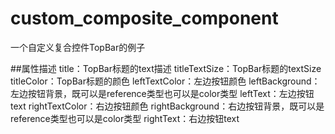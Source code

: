 # custom_composite_component
一个自定义复合控件TopBar的例子

##属性描述
title：TopBar标题的text描述
titleTextSize：TopBar标题的textSize
titleColor：TopBar标题的颜色
leftTextColor：左边按钮颜色
leftBackground：左边按钮背景，既可以是reference类型也可以是color类型
leftText：左边按钮text
rightTextColor：右边按钮颜色
rightBackground：右边按钮背景，既可以是reference类型也可以是color类型
rightText：右边按钮text
